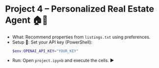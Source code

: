 # Project 4 – Personalized Real Estate Agent 🏠🔎
- What: Recommend properties from `listings.txt` using preferences.
- Setup 🔑: Set your API key (PowerShell):
  ```powershell
  $env:OPENAI_API_KEY="YOUR_KEY"
  ```
- Run: Open `project.ipynb` and execute the cells. ▶️
